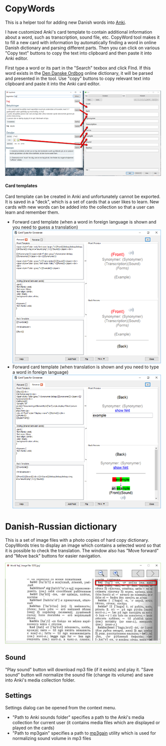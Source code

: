 # CopyWords
This is a helper tool for adding new Danish words into [Anki](http://ankisrs.net/).

I have customized Anki's card template to contain additional information about a word, such as transcription, sound file, etc. CopyWord tool makes it to fill a new card with information by automatically finding a word in online Danish dictionary and parsing different parts. Then you can click on various "Copy text" buttons to copy the text into clipboard and then paste it into Anki editor.

First type a word or its part in the "Search" texbox and click FInd. If this word exists in the [Den Danske Ordbog](http://ordnet.dk/ddo/) online dictionary, it will be parsed and presented in the tool.
Use "copy" buttons to copy relevant text into clipboard and paste it into the Anki card editor. 

![Copy word parts into Anki](https://raw.githubusercontent.com/evgenygunko/CopyWords/master/img/Copy_word_parts.png)

#### Card templates
Card template can be created in Anki and unfortunately cannot be exported. It is saved in a "deck", which is a set of cards that a user likes to learn.
New cards with new words can be added into the collection so that a user can learn and remember them.
- Forward card template (when a word in foreign language is shown and you need to guess a translation) ![Forward card](https://raw.githubusercontent.com/evgenygunko/CopyWords/master/img/Card_template_forward.png)
- Forward card template (when translation is shown and you need to type a word in foreign language) ![Reverse card](https://raw.githubusercontent.com/evgenygunko/CopyWords/master/img/Card_template_reverse.png)
 
# Danish-Russian dictionary
This is a set of image files with a photo copies of hard copy dictionary. CopyWords tries to display an image which contains a selected word so that it is possible to check the translation.
The window also has "Move forward" and "Move back" buttons for easier navigation.

![Danish-Russian dictionary](https://raw.githubusercontent.com/evgenygunko/CopyWords/master/img/Danish_Russian_dictionary.png)

## Sound
"Play sound" button will download mp3 file (if it exists) and play it.
"Save sound" button will normalize the sound file (change its volume) and save into Anki's media collection folder.

## Settings
Settings dialog can be opened from the context menu.
- "Path to Anki sounds folder" specifies a path to the Anki's media collection for current user (it contains media files which are displayed or played on the cards)
- "Path to mp3gain" specifies a path to [mp3gain](http://mp3gain.sourceforge.net/) utility which is used for normalizing sound volume in mp3 files
